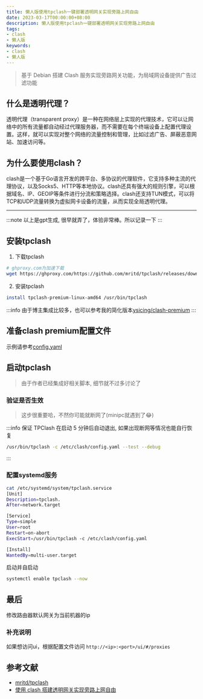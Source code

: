 ```yaml
---
title: 懒人版使用tpclash一键部署透明网关实现旁路上网自由
date: 2023-03-17T00:00:00+08:00
description: 懒人版使用tpclash一键部署透明网关实现旁路上网自由
tags:
- clash
- 懒人版
keywords:
- clash
- 懒人版
---
```


> 基于 Debian 搭建 Clash 服务实现旁路网关功能，为局域网设备提供广告过滤功能

<!-- truncate -->

## 什么是透明代理？

透明代理（transparent proxy）是一种在网络层上实现的代理技术，它可以让网络中的所有流量都自动经过代理服务器，而不需要在每个终端设备上配置代理设置。这样，就可以实现对整个网络的流量控制和管理，比如过滤广告、屏蔽恶意网站、加速访问等。

## 为什么要使用clash？

clash是一个基于Go语言开发的跨平台、多协议的代理软件，它支持多种主流的代理协议，以及Socks5、HTTP等本地协议。clash还具有强大的规则引擎，可以根据域名、IP、GEOIP等条件进行分流和策略选择。clash还支持TUN模式，可以将TCP和UDP流量转换为虚拟网卡设备的流量，从而实现全局透明代理。

<hr />

:::note
以上是gpt生成, 很早就弄了，体验非常棒。所以记录一下
:::

## 安装tpclash

1. 下载tpclash

```bash
# ghproxy.com为加速下载
wget https://ghproxy.com/https://github.com/mritd/tpclash/releases/download/v0.0.20/tpclash-premium-linux-amd64
```

2. 安装tpclash

```bash
install tpclash-premium-linux-amd64 /usr/bin/tpclash
```

:::info
由于博主集成比较多，也可以参考我的简化版本[ysicing/clash-premium](https://github.com/ysicing/clash-premium)
:::

## 准备clash premium配置文件

示例请参考[config.yaml](https://github.com/ysicing/clash-premium/blob/master/config.yaml)

## 启动tpclash

> 由于作者已经集成好相关脚本, 细节就不过多讨论了

### 验证是否生效

> 这步很重要哈，不然你可能就断网了(minipc就遇到了😂)

:::info
保证 TPClash 在启动 5 分钟后自动退出, 如果出现断网等情况也能自行恢复

```bash
/usr/bin/tpclash -c /etc/clash/config.yaml --test --debug
```

:::

### 配置systemd服务

```bash
cat /etc/systemd/system/tpclash.service
[Unit]
Description=tpclash.
After=network.target

[Service]
Type=simple
User=root
Restart=on-abort
ExecStart=/usr/bin/tpclash -c /etc/clash/config.yaml

[Install]
WantedBy=multi-user.target
```

启动并自启动

```bash
systemctl enable tpclash --now
```

## 最后

修改路由器默认网关为当前机器的ip

### 补充说明

如果想访问ui，根据配置文件访问 `http://<ip>:<port>/ui/#/proxies`


## 参考文献

- [mritd/tpclash](https://github.com/mritd/tpclash)
- [使用 clash 搭建透明网关实现旁路上网自由](https://little-star.love/posts/5d083060/)
